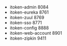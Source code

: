 * itoken-admin 8084
* itoken-eureka 8761
* itoken-zuul 8769
* itoken-sso 8771
* itoken-config 8888
* itoken-web-account 8901
* itoken-zipkin 9411
